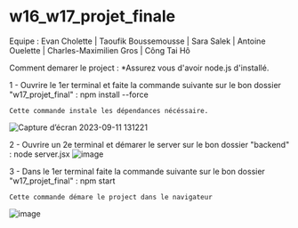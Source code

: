 # w16_w17_projet_finale

Equipe : Evan Cholette | Taoufik Boussemousse | Sara Salek | Antoine Ouelette | Charles-Maximilien Gros | Công Tai Hô

Comment demarer le project :
*Assurez vous d'avoir node.js d'installé.

1 - Ouvrire le 1er terminal et faite la commande suivante sur le bon dossier "w17_projet_final" : npm install --force

    Cette commande instale les dépendances nécéssaire.
    
![Capture d’écran 2023-09-11 131221](https://github.com/EchoCodeInk/w17_projet_final/assets/143127630/fc6f5d20-497c-4f24-9fe7-d10a77322622)

2 - Ouvrire un 2e terminal et démarer le server sur le bon dossier "backend" : node server.jsx 
![image](https://github.com/EchoCodeInk/w17_projet_final/assets/143127630/2073c716-7743-4493-96d6-529ce67c022a)

3 - Dans le 1er terminal faite la commande suivante sur le bon dossier "w17_projet_final" : npm start

    Cette commande démare le project dans le navigateur 

![image](https://github.com/EchoCodeInk/w17_projet_final/assets/143127630/6600855c-8752-4884-9fca-44122180a8fb)



